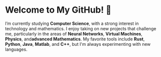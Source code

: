 # Welcome to My GitHub! 👋

I’m currently studying **Computer Science**, with a strong interest in technology and mathematics. I enjoy taking on new projects that challenge me, particularly in the areas of **Neural Networks**, **Virtual Machines**, **Physics**, and**advanced Mathematics**. My favorite tools include **Rust**, **Python**, **Java**, **Matlab**, and **C++**, but I'm always experimenting with new languages.

